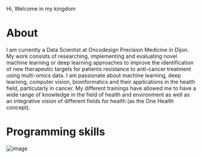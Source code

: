 Hi, Welcome in my kingdom
# About
I am currently a Data Scientist at Oncodesign Precision Medicine in Dijon. My work consists of researching, implementing and evaluating novel machine learning or deep learning approaches to improve the identification of new therapeutic targets for patients resistance to anti-cancer treatment using multi-omics data.
I am passionate about machine learning, deep learning, computer vision, bioinformatics and their applications in the health field, particularly in cancer. My different trainings have allowed me to have a wide range of knowledge in the field of health and environment as well as an integrative vision of different fields for health (as the One Health concept). 

# Programming skills

![image](https://user-images.githubusercontent.com/93058160/219757941-bee46e96-519e-4e79-93d5-3a8de913cd13.png)
